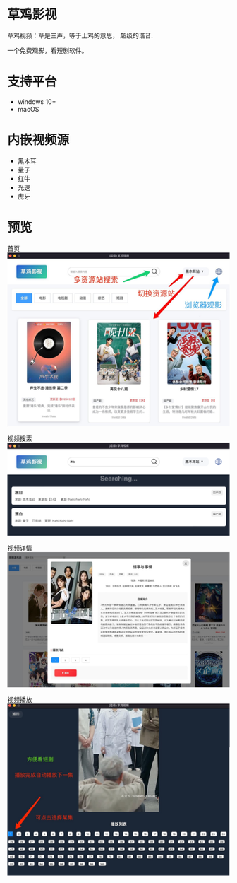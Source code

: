 # 草鸡影视
草鸡视频：草是三声，等于土鸡的意思， 超级的谐音.  

一个免费观影，看短剧软件。

# 支持平台
 - windows 10+
 - macOS

# 内嵌视频源
 - 黑木耳
 - 量子
 - 红牛
 - 光速
 - 虎牙


# 预览
首页
<img src="images/video-home.jpeg" alt="草鸡视频-首页"/>   

视频搜索
<img src="images/search.png" alt="草鸡视频-视频搜索"/> 

视频详情
<img src="images/video-detail.jpeg" alt="草鸡视频-视频详情"/>   

视频播放
<img src="images/video-play.jpeg" alt="草鸡视频-视频详情"/>   

